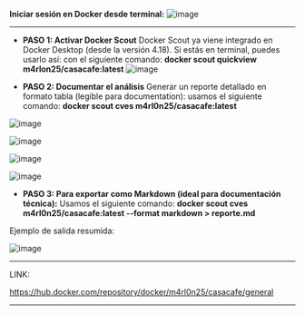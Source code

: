 **Iniciar sesión en Docker desde terminal:**
![image](https://github.com/user-attachments/assets/ee59034c-8ba1-4e3a-b398-85243a5bdf14)

---

- **PASO 1: Activar Docker Scout**
Docker Scout ya viene integrado en Docker Desktop (desde la versión 4.18). Si estás en terminal, puedes usarlo así:
con el siguiente comando: **docker scout quickview m4rlon25/casacafe:latest**
![image](https://github.com/user-attachments/assets/171297f5-d5b8-4932-b49f-54184a38c3e3)

- **PASO 2: Documentar el análisis**
Generar un reporte detallado en formato tabla (legible para documentation):
 usamos el siguiente comando: **docker scout cves m4rl0n25/casacafe:latest**

![image](https://github.com/user-attachments/assets/5a91b90d-cbaf-4e2c-bc3e-3b87ab4995fd)

![image](https://github.com/user-attachments/assets/7688aace-f334-40bd-bb89-aa62afe4e2c9)

![image](https://github.com/user-attachments/assets/b2de8255-d724-4d80-a09e-f26d0958902e)

![image](https://github.com/user-attachments/assets/0669ff0b-80c6-447e-8137-9bb30c71bdbf)

- **PASO 3: Para exportar como Markdown (ideal para documentación técnica):**
Usamos el siguiente comando: **docker scout cves m4rl0n25/casacafe:latest --format markdown > reporte.md**

Ejemplo de salida resumida:

![image](https://github.com/user-attachments/assets/b04a46a3-3169-46ef-a1e1-39ad68ba51bf)

---
LINK:

https://hub.docker.com/repository/docker/m4rl0n25/casacafe/general



---- 

